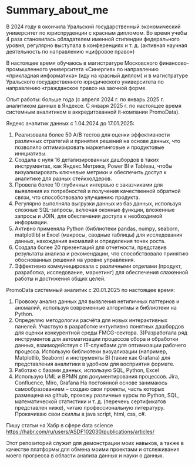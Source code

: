 # Summary_about_me
В 2024 году я окончила Уральский государственный экономический университет по юриспруденции с красным дипломом. Во время учебы 4 раза становилась обладателем именной стипендии федерального уровня, регулярно выступала в конференциях и т. д. (активная научная деятельность по направлению «цифровое право»)

В настоящее время обучаюсь в магистратуре Московского финансово-промышленного университета «Синергия» по направлению «прикладная информатика» (иду на красный диплом) и в магистратуре Уральского государственного юридического университета по направлению «гражданское право» на заочной форме.

Опыт работы: больше года (с апреля 2024 г. по январь 2025 г. аналитиком данных в Яндексе. С января 2025 г. по настоящее время системным аналитиком в аккредитованной it-компании PromoData).

Яндекс аналитик данных с 1.04.2024 до 17.01.2025:
1) Реализовала более 50 A/B тестов для оценки эффективности различных стратегий и принятия решений на основе данных, что позволило оптимизировать маркетинговые и продуктовые инициативы.
2) Создала с нуля 16 детализированных дашбордов в таких инструментах, как Яндекс.Метрика, Power BI и Tableau, чтобы визуализировать ключевые метрики и обеспечить доступ к аналитике для разных стейкхолдеров.
3) Провела более 10 глубинных интервью с заказчиками для выявления их потребностей и получения качественной обратной связи, что способствовало улучшению продукта.
4) Регулярно выполняла выгрузки данных из баз данных, используя сложные SQL-запросы, включая оконные функции, вложенные запросы и JOIN, для обеспечения доступа к необходимой информации.
5) Активно применяла Python (библиотеки pandas, numpy, seaborn, matplotlib) и Excel (макросы, сводные таблицы) для исследования данных, нахождения аномалий и определения точек роста.
6) Создала более 20 презентаций для отчетности, представив результаты анализа и рекомендации, что способствовало принятию обоснованных решений на уровне управления.
7) Эффективно коммуницировала с различными отделами (продукт, разработка, исследование, маркетинг) для обеспечения слаженной работы и достижения общих целей.


PromoData системный аналитик с 20.01.2025 по настоящее время:
1) Провожу анализ данных для выявления нетипичных паттернов и аномалий, используя современные алгоритмы и библиотеки на Python.
2) Определяю методологии расчёта для новых интерактивных панелей. Участвую в разработке интуитивно понятных дашбордов для оценки конкурентной среды FMCG-сектора.
3)Разработала ряд инструментов для автоматизации процессов сбора и обработки данных, взаимодействуя с IT-службами для оптимизации рабочего процесса. Использую библиотеки визуализации (например, Matplotlib, Seaborn) и инструменты BI (такие как Grafana) для представления аналитики в удобном для восприятия формате.
4) Работаю с базами данных, использую SQL, Python, Excel
5) Использую UML и BPMN для документирования процессов. Jira, Confluence, Miro, Grafana
На постоянной основе занимаюсь самообразованием – создаю свои проекты, часть которых размещена на github, прохожу различные курсы по Python, SQL, математической статистики и т. д. (перечень сертификатов представлен ниже), читаю профессиональную литературу. Прокачиваю свои скиллы в java script, html, css, c#.

Пишу статьи на Хабр в сфере data science https://habr.com/ru/users/ASDF102030/publications/articles/ 

Этот репозиторий служит для демонстрации моих навыков, а также в качестве платформы для обмена моими проектами и отслеживания моего прогресса в области анализа данных и науки о данных. 

